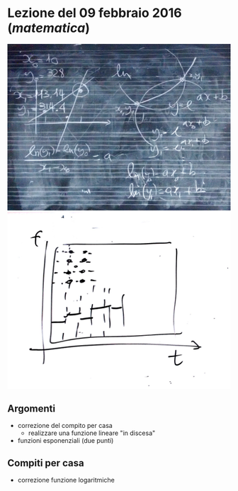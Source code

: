# Lezione del 09 febbraio 2016 (*matematica*)

![lavagna 1](./P_20160209_1.jpg)
![lavagna 2](./P_20160209_2.jpg)

## Argomenti

* correzione del compito per casa
  * realizzare una funzione lineare "in discesa"
* funzioni esponenziali (due punti)

## Compiti per casa

* correzione funzione logaritmiche
